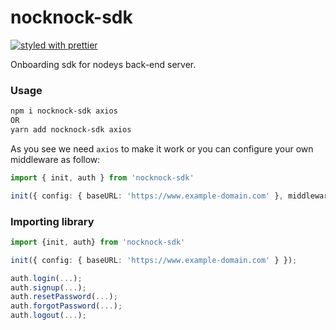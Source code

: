 # nocknock-sdk

[![styled with prettier](https://img.shields.io/badge/styled_with-prettier-ff69b4.svg)](https://github.com/prettier/prettier)

<!-- [![Coveralls](https://img.shields.io/coveralls/alexjoverm/typescript-library-starter.svg)](https://coveralls.io/github/alexjoverm/typescript-library-starter) -->

Onboarding sdk for nodeys back-end server.

### Usage

```bash
npm i nocknock-sdk axios
OR
yarn add nocknock-sdk axios
```

As you see we need `axios` to make it work or you can configure your own middleware as follow:

```typescript
import { init, auth } from 'nocknock-sdk'

init({ config: { baseURL: 'https://www.example-domain.com' }, middleware: fetch })
```

### Importing library

```typescript
import {init, auth} from 'nocknock-sdk'

init({ config: { baseURL: 'https://www.example-domain.com' } });

auth.login(...);
auth.signup(...);
auth.resetPassword(...);
auth.forgotPassword(...);
auth.logout(...);
```
